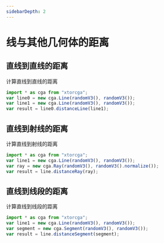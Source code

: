 ```yaml
---
sidebarDepth: 2
---
```


# 线与其他几何体的距离

## 直线到直线的距离

计算直线到直线的距离

<div></div>
<ClientOnly>
<distance geo0 = "Line" geo1 = "Line"></distance> 
</ClientOnly>

```javascript
import * as cga from "xtorcga";
var line0 = new cga.Line(randomV3(), randomV3());
var line1 = new cga.Line(randomV3(), randomV3());
var result = line0.distanceLine(line1);
```

## 直线到射线的距离

计算直线到射线的距离

<div></div>
<ClientOnly>
<distance geo0 = "Line" geo1 = "Ray"></distance> 
</ClientOnly>

```javascript
import * as cga from "xtorcga";
var line1 = new cga.Line(randomV3(), randomV3());
var ray = new cga.Ray(randomV3(), randomV3().normalize());
var result = line.distanceRay(ray);
```

## 直线到线段的距离

计算直线到线段的距离

<div></div>
<ClientOnly>
<distance geo0 = "Line" geo1 = "Segment"></distance> 
</ClientOnly>

```javascript
import * as cga from "xtorcga";
var line1 = new cga.Line(randomV3(), randomV3());
var segment = new cga.Segment(randomV3(), randomV3());
var result = line.distanceSegment(segment);
```

<!-- ## 直线到圆圈的距离

计算直线到线段的距离

<div></div>
<ClientOnly>
<distance geo0 = "Line" geo1 = "Circle"></distance>
</ClientOnly>

```javascript
import * as cga from "xtorcga";
var line1 = new cga.Line(randomV3(), randomV3());
var circle = new cga.Circle(randomV3(), randomV3().normalize(),Math.random()*50)+5);
var result = line.distanceCircle(circle);
``` -->
